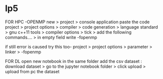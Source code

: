# lp5

FOR HPC -OPENMP
new > project > console application
paste the code
project > project options > compiler > code generation > language standard > gnu c++11
tools > compiler options > tick > add the following commands.... > in empty field write -fopenmp

if still error is caused try this too-
project > project options > parameter > linker > -fopenmp


FOR DL
open new notebook
in the same folder add the csv dataset : download dataset > go to the jupyter notebook folder > click upload > upload from pc the dataset
